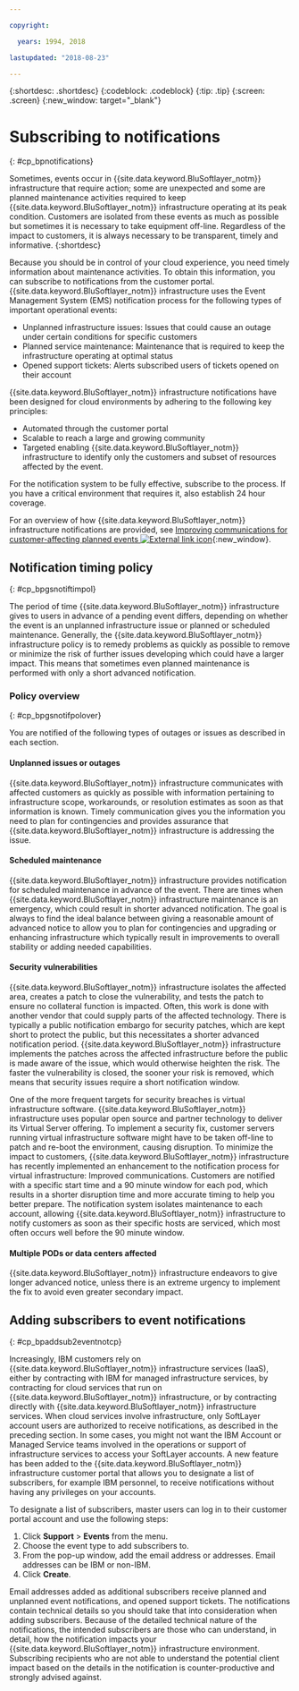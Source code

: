 ```yaml
---

copyright:

  years: 1994, 2018

lastupdated: "2018-08-23"

---
```


{:shortdesc: .shortdesc}
{:codeblock: .codeblock}
{:tip: .tip}
{:screen: .screen}
{:new_window: target="_blank"}


# Subscribing to notifications
{: #cp_bpnotifications}

Sometimes, events occur in {{site.data.keyword.BluSoftlayer_notm}} infrastructure that require  action; some are unexpected and some are planned maintenance activities required to keep {{site.data.keyword.BluSoftlayer_notm}} infrastructure operating at its peak condition. Customers are isolated from these events as much as possible but sometimes it is necessary to take equipment off-line. Regardless of the impact to customers, it is always necessary to be transparent, timely and informative.
{:shortdesc}

Because you should be in control of your cloud experience, you need timely information about maintenance activities. To obtain this information, you can subscribe to notifications from the customer portal. {{site.data.keyword.BluSoftlayer_notm}} infrastructure uses the Event Management System (EMS) notification process for the following types of important operational events:
* Unplanned infrastructure issues: Issues that could cause an outage under certain conditions for specific customers
* Planned service maintenance: Maintenance that is required to keep the infrastructure operating at optimal status
* Opened support tickets: Alerts subscribed users of tickets opened on their account

{{site.data.keyword.BluSoftlayer_notm}} infrastructure notifications have been designed for cloud environments by adhering to the following key principles:
* Automated through the customer portal
* Scalable to reach a large and growing community
* Targeted enabling {{site.data.keyword.BluSoftlayer_notm}} infrastructure to identify only the customers and subset of resources affected by the event.

For the notification system to be fully effective, subscribe to the process. If you have a critical environment that requires it, also establish 24 hour coverage.

For an overview of how {{site.data.keyword.BluSoftlayer_notm}} infrastructure notifications are provided, see [Improving communications for customer-affecting planned events ![External link icon](../icons/launch-glyph.svg)](http://blog.softlayer.com/2014/improving-communications-customer-affecting-planned-events){:new_window}.

## Notification timing policy
{: #cp_bpgsnotiftimpol}

The period of time {{site.data.keyword.BluSoftlayer_notm}} infrastructure gives to users in advance of a pending event differs, depending on whether the event is an unplanned infrastructure issue or planned or scheduled maintenance. Generally, the {{site.data.keyword.BluSoftlayer_notm}} infrastructure policy is to remedy problems as quickly as possible to remove or minimize the risk of further issues developing which could have a larger impact. This means that sometimes even planned maintenance is performed with only a short advanced notification.

### Policy overview
{: #cp_bpgsnotifpolover}

You are notified of the following types of outages or issues as described in each section.

#### Unplanned issues or outages
{{site.data.keyword.BluSoftlayer_notm}} infrastructure communicates with affected customers as quickly as possible with information pertaining to infrastructure scope, workarounds, or resolution estimates as soon as that information is known. Timely communication gives you the information you need to plan for contingencies and provides assurance that {{site.data.keyword.BluSoftlayer_notm}} infrastructure is addressing the issue.

#### Scheduled maintenance
{{site.data.keyword.BluSoftlayer_notm}} infrastructure provides notification for scheduled maintenance in advance of the event. There are times when {{site.data.keyword.BluSoftlayer_notm}} infrastructure maintenance is an emergency, which could result in shorter advanced notification. The goal is always to find the ideal balance between giving a reasonable amount of advanced notice to allow you to plan for contingencies and upgrading or enhancing infrastructure which typically result in improvements to overall stability or adding needed capabilities.

#### Security vulnerabilities
{{site.data.keyword.BluSoftlayer_notm}} infrastructure isolates the affected area, creates a patch to close the vulnerability, and tests the patch to ensure no collateral function is impacted. Often, this work is done with another vendor that could supply parts of the affected technology. There is typically a public notification embargo for security patches, which are kept short to protect the public, but this necessitates a shorter advanced notification period. {{site.data.keyword.BluSoftlayer_notm}} infrastructure implements the patches across the affected infrastructure before the public is made aware of the issue, which would otherwise heighten the risk. The faster the vulnerability is closed, the sooner your risk is removed, which means that security issues require a short notification window.

One of the more frequent targets for security breaches is virtual infrastructure software. {{site.data.keyword.BluSoftlayer_notm}} infrastructure uses popular open source and partner technology to deliver its Virtual Server offering. To implement a security fix, customer servers running virtual infrastructure software might have to be taken off-line to patch and re-boot the environment, causing disruption. To minimize the impact to customers, {{site.data.keyword.BluSoftlayer_notm}} infrastructure has recently implemented an enhancement to the notification process for virtual infrastructure: Improved communications. Customers are notified with a specific start time and a 90 minute window for each pod, which results in a shorter disruption time and more accurate timing to help you better prepare. The notification system isolates maintenance to each account, allowing {{site.data.keyword.BluSoftlayer_notm}} infrastructure to notify customers as soon as their specific hosts are serviced, which most often occurs well before the 90 minute window.

#### Multiple PODs or data centers affected
{{site.data.keyword.BluSoftlayer_notm}} infrastructure endeavors to give longer advanced notice, unless there is an extreme urgency to implement the fix to avoid even greater secondary impact.


## Adding subscribers to event notifications
{: #cp_bpaddsub2eventnotcp}

Increasingly, IBM customers rely on {{site.data.keyword.BluSoftlayer_notm}} infrastructure services (IaaS), either by contracting with IBM for managed infrastructure services, by contracting for cloud services that run on {{site.data.keyword.BluSoftlayer_notm}} infrastructure, or by contracting directly with {{site.data.keyword.BluSoftlayer_notm}} infrastructure services. When cloud services involve infrastructure, only SoftLayer account users are authorized to receive notifications, as described in the preceding section. In some cases, you might not want the IBM Account or Managed Service teams involved in the operations or support of infrastructure services to access your SoftLayer accounts. A new feature has been added to the {{site.data.keyword.BluSoftlayer_notm}} infrastructure customer portal that allows you to designate a list of subscribers, for example IBM personnel, to receive notifications without having any privileges on your accounts.

To designate a list of subscribers, master users can log in to their customer portal account and use the following steps:
1. Click **Support** > **Events** from the menu.
2. Choose the event type to add subscribers to.
2. From the pop-up window, add the email address or addresses. Email addresses can be IBM or non-IBM.
3. Click **Create**.

Email addresses added as additional subscribers receive planned and unplanned event notifications, and opened support tickets. The notifications contain technical details so you should take that into consideration when adding subscribers. Because of the detailed technical nature of the notifications, the intended subscribers are those who can understand, in detail, how the notification impacts your {{site.data.keyword.BluSoftlayer_notm}} infrastructure environment. Subscribing recipients who are not able to understand the potential client impact based on the details in the notification is counter-productive and strongly advised against.
